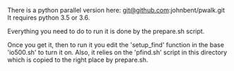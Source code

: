 There is a python parallel version here:
git@github.com:johnbent/pwalk.git
It requires python 3.5 or 3.6.

Everything you need to do to run it is done by the prepare.sh script.

Once you get it, then to run it you edit the 'setup_find' function in the base
'io500.sh' to turn it on.  Also, it relies on the 'pfind.sh' script in this
directory which is copied to the right place by prepare.sh. 
